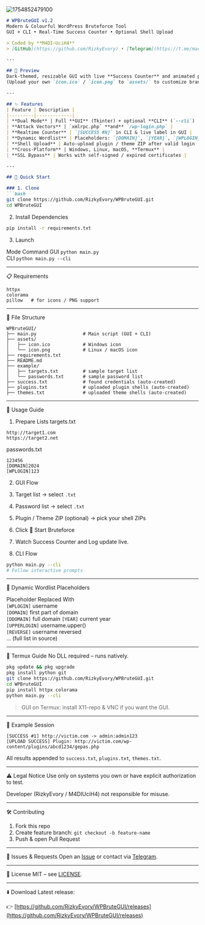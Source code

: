 ![1754852479100](https://github.com/user-attachments/assets/77bd6e9d-7a7c-4e7a-b03c-7b0c9ad4a2be)
```markdown
# WPBruteGUI v1.2  
Modern & Colourful WordPress Bruteforce Tool  
GUI + CLI • Real-Time Success Counter • Optional Shell Upload

> Coded by **M4DI~UciH4**  
> [GitHub](https://github.com/RizkyEvory) • [Telegram](https://t.me/madiganzz)

---

## 📸 Preview
Dark-themed, resizable GUI with live **Success Counter** and animated progress-bar.  
(Upload your own `icon.ico` / `icon.png` to `assets/` to customize branding.)

---

## ✨ Features
| Feature | Description |
|---------|-------------|
| **Dual Mode** | Full **GUI** (Tkinter) + optional **CLI** (`--cli`) |
| **Attack Vectors** | `xmlrpc.php` **and** `/wp-login.php` |
| **Realtime Counter** | `[SUCCESS #N]` in CLI & live label in GUI |
| **Dynamic Wordlist** | Placeholders: `[DOMAIN]`, `[YEAR]`, `[WPLOGIN]`, etc. |
| **Shell Upload** | Auto-upload plugin / theme ZIP after valid login |
| **Cross-Platform** | Windows, Linux, macOS, **Termux** |
| **SSL Bypass** | Works with self-signed / expired certificates |

---

## 🚀 Quick Start

### 1. Clone
```bash
git clone https://github.com/RizkyEvory/WPBruteGUI.git
cd WPBruteGUI
```

2. Install Dependencies

```bash
pip install -r requirements.txt
```

3. Launch

Mode	Command	
GUI	`python main.py`	
CLI	`python main.py --cli`	

---

📋 Requirements

```
httpx
colorama
pillow   # for icons / PNG support
```

---

📁 File Structure

```
WPBruteGUI/
├── main.py                 # Main script (GUI + CLI)
├── assets/
│   ├── icon.ico            # Windows icon
│   └── icon.png            # Linux / macOS icon
├── requirements.txt
├── README.md
├── example/
│   ├── targets.txt         # sample target list
│   └── passwords.txt       # sample password list
├── success.txt             # found credentials (auto-created)
├── plugins.txt             # uploaded plugin shells (auto-created)
├── themes.txt              # uploaded theme shells (auto-created)
```

---

🎯 Usage Guide

1. Prepare Lists
targets.txt

```
http://target1.com
https://target2.net
```

passwords.txt

```
123456
[DOMAIN]2024
[WPLOGIN]123
```

2. GUI Flow
1. Target list → select `.txt`  
2. Password list → select `.txt`  
3. Plugin / Theme ZIP (optional) → pick your shell ZIPs  
4. Click 🚀 Start Bruteforce  
5. Watch Success Counter and Log update live.

3. CLI Flow

```bash
python main.py --cli
# Follow interactive prompts
```

---

🔐 Dynamic Wordlist Placeholders

Placeholder	Replaced With	
`[WPLOGIN]`	username	
`[DOMAIN]`	first part of domain	
`[DDOMAIN]`	full domain	
`[YEAR]`	current year	
`[UPPERLOGIN]`	username.upper()	
`[REVERSE]`	username reversed	
… (full list in source)	

---

📱 Termux Guide
No DLL required – runs natively.

```bash
pkg update && pkg upgrade
pkg install python git
git clone https://github.com/RizkyEvory/WPBruteGUI.git
cd WPBruteGUI
pip install httpx colorama
python main.py --cli
```

> GUI on Termux: install X11-repo & VNC if you want the GUI.

---

🧪 Example Session

```
[SUCCESS #1] http://victim.com -> admin:admin123
[UPLOAD SUCCESS] Plugin: http://victim.com/wp-content/plugins/abcd1234/gepas.php
```

All results appended to `success.txt`, `plugins.txt`, `themes.txt`.

---

⚠️ Legal Notice
Use only on systems you own or have explicit authorization to test.

Developer (RizkyEvory / M4DIUciH4) not responsible for misuse.

---

🛠️ Contributing
1. Fork this repo  
2. Create feature branch: `git checkout -b feature-name`  
3. Push & open Pull Request

---

🐛 Issues & Requests
Open an [Issue](https://github.com/RizkyEvory/WPBruteGUI/issues) or contact via [Telegram](https://t.me/madiganz).

---

📜 License
MIT – see [LICENSE](LICENSE).

---

⬇️ Download
Latest release:

👉 [https://github.com/RizkyEvory/WPBruteGUI/releases](https://github.com/RizkyEvory/WPBruteGUI/releases)

```
